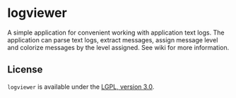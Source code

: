 logviewer
=========

A simple application for convenient working with application text logs. The application can parse text logs, extract messages, assign message level and colorize messages by the level assigned. See wiki for more information.

## License

`logviewer` is available under the [LGPL, version 3.0](https://www.gnu.org/licenses/lgpl.html).